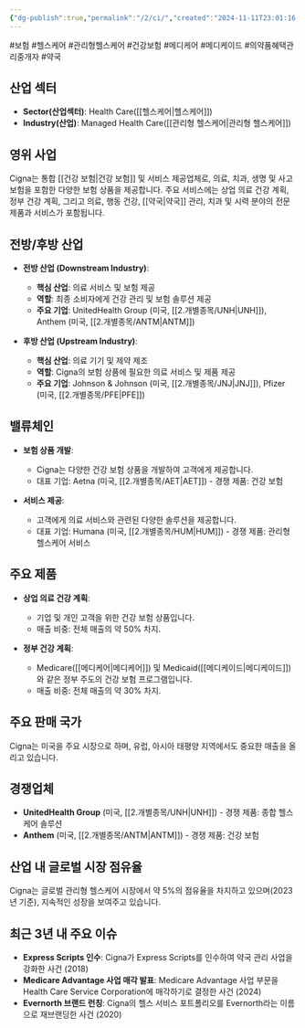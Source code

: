 ```yaml
---
{"dg-publish":true,"permalink":"/2/ci/","created":"2024-11-11T23:01:16.703+09:00","updated":"2025-07-29T21:37:04.475+09:00"}
---
```


#보험 #헬스케어 #관리형헬스케어 #건강보험 #메디케어 #메디케이드 #의약품혜택관리중개자 #약국 

## 산업 섹터

- **Sector(산업섹터)**: Health Care([[헬스케어\|헬스케어]])
- **Industry(산업)**: Managed Health Care([[관리형 헬스케어\|관리형 헬스케어]])

## 영위 사업

Cigna는 통합 [[건강 보험\|건강 보험]] 및 서비스 제공업체로, 의료, 치과, 생명 및 사고 보험을 포함한 다양한 보험 상품을 제공합니다. 주요 서비스에는 상업 의료 건강 계획, 정부 건강 계획, 그리고 의료, 행동 건강, [[약국\|약국]] 관리, 치과 및 시력 분야의 전문 제품과 서비스가 포함됩니다.

## 전방/후방 산업

- **전방 산업 (Downstream Industry)**:
    
    - **핵심 산업**: 의료 서비스 및 보험 제공
    - **역할**: 최종 소비자에게 건강 관리 및 보험 솔루션 제공
    - **주요 기업**: UnitedHealth Group (미국, [[2.개별종목/UNH\|UNH]]), Anthem (미국, [[2.개별종목/ANTM\|ANTM]])
    
- **후방 산업 (Upstream Industry)**:
    
    - **핵심 산업**: 의료 기기 및 제약 제조
    - **역할**: Cigna의 보험 상품에 필요한 의료 서비스 및 제품 제공
    - **주요 기업**: Johnson & Johnson (미국, [[2.개별종목/JNJ\|JNJ]]), Pfizer (미국, [[2.개별종목/PFE\|PFE]])
    

## 밸류체인

- **보험 상품 개발**:
    
    - Cigna는 다양한 건강 보험 상품을 개발하여 고객에게 제공합니다.
    - 대표 기업: Aetna (미국, [[2.개별종목/AET\|AET]]) - 경쟁 제품: 건강 보험
    
- **서비스 제공**:
    
    - 고객에게 의료 서비스와 관련된 다양한 솔루션을 제공합니다.
    - 대표 기업: Humana (미국, [[2.개별종목/HUM\|HUM]]) - 경쟁 제품: 관리형 헬스케어 서비스
    

## 주요 제품

- **상업 의료 건강 계획**:
    
    - 기업 및 개인 고객을 위한 건강 보험 상품입니다.
    - 매출 비중: 전체 매출의 약 50% 차지.
    
- **정부 건강 계획**:
    
    - Medicare([[메디케어\|메디케어]]) 및 Medicaid([[메디케이드\|메디케이드]])와 같은 정부 주도의 건강 보험 프로그램입니다.
    - 매출 비중: 전체 매출의 약 30% 차지.
    

## 주요 판매 국가

Cigna는 미국을 주요 시장으로 하며, 유럽, 아시아 태평양 지역에서도 중요한 매출을 올리고 있습니다.

## 경쟁업체

- **UnitedHealth Group** (미국, [[2.개별종목/UNH\|UNH]]) - 경쟁 제품: 종합 헬스케어 솔루션
- **Anthem** (미국, [[2.개별종목/ANTM\|ANTM]]) - 경쟁 제품: 건강 보험

## 산업 내 글로벌 시장 점유율

Cigna는 글로벌 관리형 헬스케어 시장에서 약 5%의 점유율을 차지하고 있으며(2023년 기준), 지속적인 성장을 보여주고 있습니다.

## 최근 3년 내 주요 이슈

- **Express Scripts 인수**: Cigna가 Express Scripts를 인수하여 약국 관리 사업을 강화한 사건 (2018)
- **Medicare Advantage 사업 매각 발표**: Medicare Advantage 사업 부문을 Health Care Service Corporation에 매각하기로 결정한 사건 (2024)
- **Evernorth 브랜드 런칭**: Cigna의 헬스 서비스 포트폴리오를 Evernorth라는 이름으로 재브랜딩한 사건 (2020)